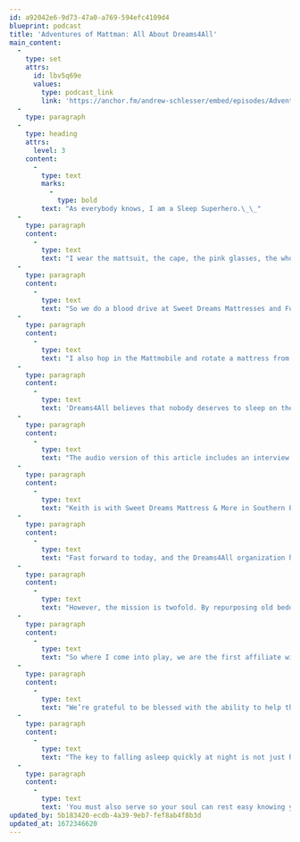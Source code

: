 ```yaml
---
id: a92042e6-9d73-47a0-a769-594efc4109d4
blueprint: podcast
title: 'Adventures of Mattman: All About Dreams4All'
main_content:
  -
    type: set
    attrs:
      id: lbv5q69e
      values:
        type: podcast_link
        link: 'https://anchor.fm/andrew-schlesser/embed/episodes/Adventures-of-Mattman-All-About-Dreams4All-e1nf99e/a-a8g3arg'
  -
    type: paragraph
  -
    type: heading
    attrs:
      level: 3
    content:
      -
        type: text
        marks:
          -
            type: bold
        text: "As everybody knows, I am a Sleep Superhero.\_\_"
  -
    type: paragraph
    content:
      -
        type: text
        text: "I wear the mattsuit, the cape, the pink glasses, the whole nine yards!\_ And I don’t want to just be a superhero in name alone. So I look for ways to save things.\_ That’s what superheroes do!\_\_"
  -
    type: paragraph
    content:
      -
        type: text
        text: "So we do a blood drive at Sweet Dreams Mattresses and Furniture every couple months.\_ Donating blood saves 3 lives per donation.\_"
  -
    type: paragraph
    content:
      -
        type: text
        text: "I also hop in the Mattmobile and rotate a mattress from time to time for elderly folks in need.\_ However, there is one thing I do above all the rest that I focus on making an impact on the lives of our community: Dreams4All.\_\_"
  -
    type: paragraph
    content:
      -
        type: text
        text: 'Dreams4All believes that nobody deserves to sleep on the floor.'
  -
    type: paragraph
    content:
      -
        type: text
        text: "The audio version of this article includes an interview with the head of the organization, Keith Moneymaker, and his operations manager, Corey Lang.\_ I highly recommend checking it out!\_"
  -
    type: paragraph
    content:
      -
        type: text
        text: "Keith is with Sweet Dreams Mattress & More in Southern Pines N.C. and he started the Dreams4All foundation in response to a hurricane that hit NC years ago. It hit a few communities that were already struggling really hard. They met the demand for providing beds by repurposing used beds in good condition and helped over 300 families with their bedding needs.\_\_"
  -
    type: paragraph
    content:
      -
        type: text
        text: "Fast forward to today, and the Dreams4All organization has supplied thousands of beds to the North Carolina communities in the Southern Pines area.\_\_"
  -
    type: paragraph
    content:
      -
        type: text
        text: "However, the mission is twofold. By repurposing old bedding, we keep unnecessary waste from filling up landfills.\_We compare the mattress industry to the car industry. Oftentimes your used car can be traded in to be resold or stripped for parts. But mattresses are generally thrown out even if they are still in very good condition."
  -
    type: paragraph
    content:
      -
        type: text
        text: "So where I come into play, we are the first affiliate with Dreams4All and have adopted this program in our own local market and we are nearing the triple digits of mattresses delivered to veterans in partnership with Veteran’s Bridge Home.\_\_"
  -
    type: paragraph
    content:
      -
        type: text
        text: "We’re grateful to be blessed with the ability to help these veterans.\_ In my eyes, they’re the real superheroes.\_I’m just a guy in a fancy toast-looking outfit with a bib instead of butter on one side.\_"
  -
    type: paragraph
    content:
      -
        type: text
        text: "The key to falling asleep quickly at night is not just having a great mattress, a game-changing adjustable, the perfect pillow and the coolest linens known to humanity.\_That part serves your body.\_\_"
  -
    type: paragraph
    content:
      -
        type: text
        text: 'You must also serve so your soul can rest easy knowing you do good deeds. That’s how I tuck myself in and fall asleep right away.'
updated_by: 5b183420-ecdb-4a39-9eb7-fef8ab4f8b3d
updated_at: 1672346620
---
```

